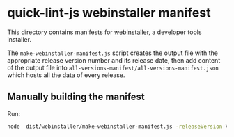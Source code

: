 # quick-lint-js webinstaller manifest

This directory contains manifests for [webinstaller](https://webinstall.dev/), a developer tools installer.

The `make-webinstaller-manifest.js` script creates the output file with the appropriate release version number and its release date, then add content of the output file into `all-versions-manifest/all-versions-manifest.json` which hosts all the data of every release.

## Manually building the manifest

Run:

```sh
node  dist/webinstaller/make-webinstaller-manifest.js -releaseVersion VERSION -releaseDate RELEASE_DATE -Out OUTPUT_FILE.json
```
